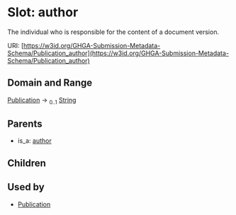 
# Slot: author


The individual who is responsible for the content of a document version.

URI: [https://w3id.org/GHGA-Submission-Metadata-Schema/Publication_author](https://w3id.org/GHGA-Submission-Metadata-Schema/Publication_author)


## Domain and Range

[Publication](Publication.md) &#8594;  <sub>0..1</sub> [String](types/String.md)

## Parents

 *  is_a: [author](author.md)

## Children


## Used by

 * [Publication](Publication.md)
